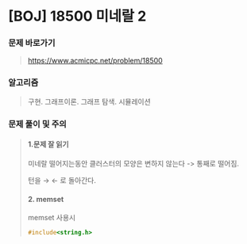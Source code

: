 # [BOJ] 18500 미네랄 2

### 문제 바로가기

>  https://www.acmicpc.net/problem/18500

### 알고리즘

> 구현. 그래프이론. 그래프 탐색. 시뮬레이션

### 문제 풀이 및 주의

> #### 1.문제  잘 읽기
>
>   미네랄 떨어지는동안 클러스터의 모양은 변하지 않는다 -> 통째로 떨어짐.
>
>   턴을 → ← 로 돌아간다. 
>
> #### 2. memset
>
>  memset 사용시 
>
> ```c++
> #include<string.h>
> ```
>
> 



